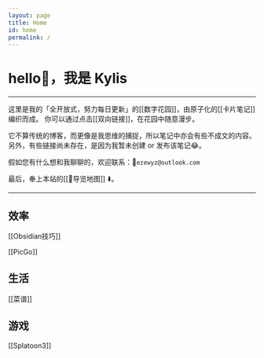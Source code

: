 ```yaml
---
layout: page
title: Home
id: home
permalink: /
---
```


# hello👋，我是 Kylis

***

这里是我的「全开放式，努力每日更新」的[[数字花园]]，由原子化的[[卡片笔记]]编织而成。
你可以通过点击[[双向链接]]，在花园中随意漫步。

它不算传统的博客，而更像是我思维的捕捉，所以笔记中亦会有些不成文的内容。另外，有些链接尚未存在，是因为我暂未创建 or 发布该笔记😂。

假如您有什么想和我聊聊的，欢迎联系：📨`ezewyz@outlook.com`

最后，奉上本站的[[🧭导览地图]] ⬇️。

***

## 效率

[[Obsidian技巧]]

[[PicGo]]

## 生活

[[菜谱]]

## 游戏

[[Splatoon3]]
